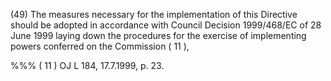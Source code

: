 (49) The measures necessary for the implementation of this Directive should be adopted in accordance with Council Decision 1999/468/EC of 28 June 1999 laying down the procedures for the exercise of implementing powers conferred on the Commission ( 11 ),

%%% ( 11 ) OJ L 184, 17.7.1999, p. 23.